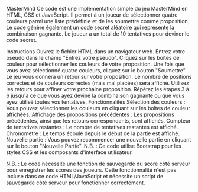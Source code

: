 MasterMind
Ce code est une implémentation simple du jeu MasterMind en HTML, CSS et JavaScript. Il permet à un joueur de sélectionner quatre couleurs parmi une liste prédéfinie et de les soumettre comme proposition. Le code génère également un code secret aléatoire qui représente la combinaison gagnante. Le joueur a un total de 10 tentatives pour deviner le code secret.

Instructions
Ouvrez le fichier HTML dans un navigateur web.
Entrez votre pseudo dans le champ "Entrez votre pseudo".
Cliquez sur les boîtes de couleur pour sélectionner les couleurs de votre proposition.
Une fois que vous avez sélectionné quatre couleurs, cliquez sur le bouton "Soumettre".
Le jeu vous donnera un retour sur votre proposition. Le nombre de positions correctes et de couleurs correctes (mais mal placées) sera affiché.
Utilisez les retours pour affiner votre prochaine proposition.
Répétez les étapes 3 à 6 jusqu'à ce que vous ayez deviné la combinaison gagnante ou que vous ayez utilisé toutes vos tentatives.
Fonctionnalités
Sélection des couleurs : Vous pouvez sélectionner les couleurs en cliquant sur les boîtes de couleur affichées.
Affichage des propositions précédentes : Les propositions précédentes, ainsi que les retours correspondants, sont affichés.
Compteur de tentatives restantes : Le nombre de tentatives restantes est affiché.
Chronomètre : Le temps écoulé depuis le début de la partie est affiché.
Nouvelle partie : Vous pouvez recommencer une nouvelle partie en cliquant sur le bouton "Nouvelle Partie".
N.B. : Ce code utilise Bootstrap pour les styles CSS et les composants d'interface utilisateur.

N.B. : Le code nécessite une fonction de sauvegarde du score côté serveur pour enregistrer les scores des joueurs. Cette fonctionnalité n'est pas incluse dans ce code HTML/JavaScript et nécessite un script de sauvegarde côté serveur pour fonctionner correctement.
